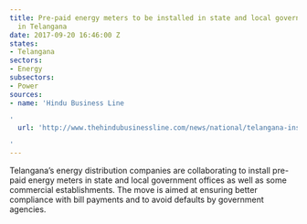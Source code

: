 ```yaml
---
title: Pre-paid energy meters to be installed in state and local government offices
  in Telangana
date: 2017-09-20 16:46:00 Z
states:
- Telangana
sectors:
- Energy
subsectors:
- Power
sources:
- name: 'Hindu Business Line

'
  url: 'http://www.thehindubusinessline.com/news/national/telangana-installs-prepaid-energy-meters-in-govt-offices/article9857945.ece

'
---
```


Telangana’s energy distribution companies are collaborating to install pre-paid energy meters in state and local government offices as well as some commercial establishments. The move is aimed at ensuring better compliance with bill payments and to avoid defaults by government agencies.